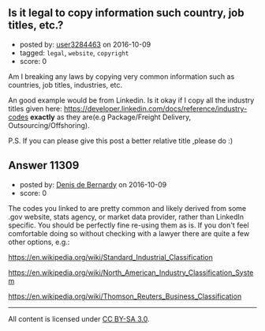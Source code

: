 ## Is it legal to copy information such country, job titles, etc.?

- posted by: [user3284463](https://stackexchange.com/users/3982995/user3284463) on 2016-10-09
- tagged: `legal`, `website`, `copyright`
- score: 0

Am I breaking any laws by copying very common information such as countries, job titles, industries, etc.

An good example would be from Linkedin. Is it okay if I copy all the industry titles given here: https://developer.linkedin.com/docs/reference/industry-codes **exactly** as they are(e.g Package/Freight Delivery, Outsourcing/Offshoring).

P.S. If you can please give this post a better relative title ,please do :)


## Answer 11309

- posted by: [Denis de Bernardy](https://stackexchange.com/users/182468/denis-de-bernardy) on 2016-10-09
- score: 0

The codes you linked to are pretty common and likely derived from some .gov website, stats agency, or market data provider, rather than LinkedIn specific. You should be perfectly fine re-using them as is. If you don't feel comfortable doing so without checking with a lawyer there are quite a few other options, e.g.:

https://en.wikipedia.org/wiki/Standard_Industrial_Classification

https://en.wikipedia.org/wiki/North_American_Industry_Classification_System

https://en.wikipedia.org/wiki/Thomson_Reuters_Business_Classification



---

All content is licensed under [CC BY-SA 3.0](https://creativecommons.org/licenses/by-sa/3.0/).
